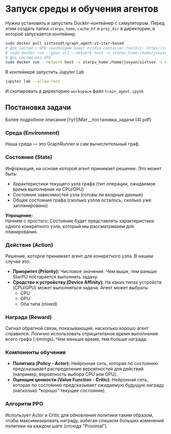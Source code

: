 # Запуск среды и обучения агентов
Нужно установить и запустить Docker-контейнер с симулятором.
Перед этим создать папки `starpu_home`, `cache_hf` и `proj_dir` в директории, в которой запускается контейнер.
```bash
sudo docker pull sivtsovdt/graph_agent:v2-iter-based
# Для систем с GPU (необходим пакет nvidia-container-toolkit: https://docs.nvidia.com/datacenter/cloud-native/container-toolkit/install-guide.html#installation-guide)
# sudo docker run --gpus all --network host -v starpu_home:/home/jovyan/sivtsov -v cache_hf:/workspace/cache_hf -v proj_dir:/workspace/proj_dir -it sivtsovdt/graph_agent:v2-iter-based -- /bin/bash
# Для систем без GPU
sudo docker run --network host -v starpu_home:/home/jovyan/sivtsov -v cache_hf:/workspace/cache_hf -v proj_dir:/workspace/proj_dir -it sivtsovdt/graph_agent:v2-iter-based -- /bin/bash
```
В контейнере запустить Jupyter Lab
```bash
jupyter lab --allow-root
```
И скопировать в директорию `workspace` файл `train_agent.ipynb`
## Постановка задачи
Более подробное описание [тут](Мат__постановка_задачи (4).pdf)
### Среда (Environment)
Наша среда — это GraphRunner и сам вычислительный граф.

### Состояние (State)
Информация, на основе которой агент принимает решение. Это может быть:
- Характеристики текущего узла графа (тип операции, ожидаемое время выполнения на CPU/GPU)
- Состояние зависимостей узла (готовы ли входные данные)
- Общее состояние графа (сколько узлов осталось, сколько уже запланировано)

**Упрощение:**  
Начнем с простого: Состояние будет представлять характеристики одного конкретного узла, который мы рассматриваем для планирования.

### Действие (Action)
Решение, которое принимает агент для конкретного узла. В нашем случае это:
- **Приоритет (Priority):** Числовое значение. Чем выше, тем раньше StarPU постарается выполнить задачу.
- **Сродство к устройству (Device Affinity):** На каких типах устройств (CPU/GPU) может выполняться задача. Агент может выбрать:
  - CPU
  - GPU
  - Оба типа (mixed)


### Награда (Reward)
Сигнал обратной связи, показывающий, насколько хорошо агент справился. Логично использовать отрицательное время выполнения всего графа (-timings). Чем меньше время, тем больше награда.

### Компоненты обучения
- **Политика (Policy - Actor):** Нейронная сеть, которая по состоянию предсказывает распределение вероятностей для действий (например, вероятность выбора CPU или GPU).
- **Оценщик ценности (Value Function - Critic):** Нейронная сеть, которая по состоянию предсказывает ожидаемую будущую награду (насколько "хорошо" текущее состояние).

### Алгоритм PPO
Использует Actor и Critic для обновления политики таким образом, чтобы максимизировать награду, избегая слишком больших изменений политики на каждом шаге (отсюда "Proximal").
